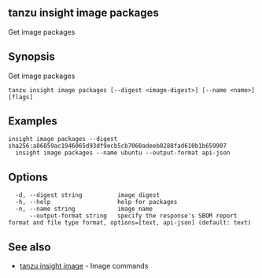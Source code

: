 ## tanzu insight image packages

Get image packages

## <a id='synopsis'></a>Synopsis

Get image packages

```console
tanzu insight image packages [--digest <image-digest>] [--name <name>] [flags]
```

## <a id='examples'></a>Examples

```console
insight image packages --digest sha256:a86859ac1946065d93df9ecb5cb7060adeeb0288fad610b1b659907
  insight image packages --name ubuntu --output-format api-json
```

## <a id='options'></a>Options

```console
  -d, --digest string          image digest
  -h, --help                   help for packages
  -n, --name string            image name
      --output-format string   specify the response's SBOM report format and file type format, options=[text, api-json] (default: text)
```

## <a id='see-also'></a>See also

* [tanzu insight image](tanzu_insight_image.hbs.md)	 - Image commands


